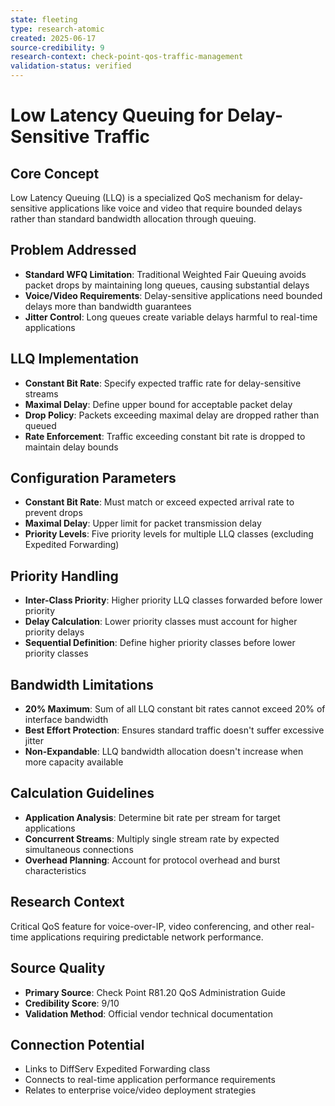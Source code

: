 ```yaml
---
state: fleeting
type: research-atomic
created: 2025-06-17
source-credibility: 9
research-context: check-point-qos-traffic-management
validation-status: verified
---
```


# Low Latency Queuing for Delay-Sensitive Traffic

## Core Concept
Low Latency Queuing (LLQ) is a specialized QoS mechanism for delay-sensitive applications like voice and video that require bounded delays rather than standard bandwidth allocation through queuing.

## Problem Addressed
- **Standard WFQ Limitation**: Traditional Weighted Fair Queuing avoids packet drops by maintaining long queues, causing substantial delays
- **Voice/Video Requirements**: Delay-sensitive applications need bounded delays more than bandwidth guarantees
- **Jitter Control**: Long queues create variable delays harmful to real-time applications

## LLQ Implementation
- **Constant Bit Rate**: Specify expected traffic rate for delay-sensitive streams
- **Maximal Delay**: Define upper bound for acceptable packet delay
- **Drop Policy**: Packets exceeding maximal delay are dropped rather than queued
- **Rate Enforcement**: Traffic exceeding constant bit rate is dropped to maintain delay bounds

## Configuration Parameters
- **Constant Bit Rate**: Must match or exceed expected arrival rate to prevent drops
- **Maximal Delay**: Upper limit for packet transmission delay
- **Priority Levels**: Five priority levels for multiple LLQ classes (excluding Expedited Forwarding)

## Priority Handling
- **Inter-Class Priority**: Higher priority LLQ classes forwarded before lower priority
- **Delay Calculation**: Lower priority classes must account for higher priority delays
- **Sequential Definition**: Define higher priority classes before lower priority classes

## Bandwidth Limitations
- **20% Maximum**: Sum of all LLQ constant bit rates cannot exceed 20% of interface bandwidth
- **Best Effort Protection**: Ensures standard traffic doesn't suffer excessive jitter
- **Non-Expandable**: LLQ bandwidth allocation doesn't increase when more capacity available

## Calculation Guidelines
- **Application Analysis**: Determine bit rate per stream for target applications
- **Concurrent Streams**: Multiply single stream rate by expected simultaneous connections
- **Overhead Planning**: Account for protocol overhead and burst characteristics

## Research Context
Critical QoS feature for voice-over-IP, video conferencing, and other real-time applications requiring predictable network performance.

## Source Quality
- **Primary Source**: Check Point R81.20 QoS Administration Guide
- **Credibility Score**: 9/10
- **Validation Method**: Official vendor technical documentation

## Connection Potential
- Links to DiffServ Expedited Forwarding class
- Connects to real-time application performance requirements
- Relates to enterprise voice/video deployment strategies